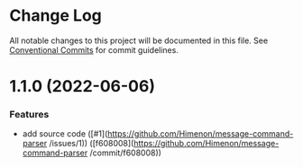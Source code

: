 # Change Log

All notable changes to this project will be documented in this file.
See [Conventional Commits](https://conventionalcommits.org) for commit guidelines.

<a name="1.1.0"></a>

# 1.1.0 (2022-06-06)

### Features

- add source code ([#1](https://github.com/Himenon/message-command-parser /issues/1)) ([f608008](https://github.com/Himenon/message-command-parser /commit/f608008))
